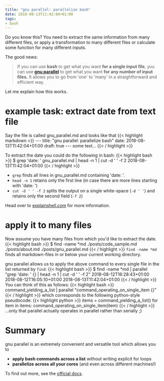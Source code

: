```yaml
---
title: "gnu parallel: parallelize bash"
date: 2018-08-13T11:42:04+01:00
tags:
- bash
---
```


Do you know this? You need to extract the same information from many different files, or apply a transformation to many different files or calculate some function for many different inputs.

The good news:

> If you can use **bash** to get what you want **for a single input file**, you can use [**gnu parallel**](https://www.gnu.org/software/parallel/) to get what you want **for any number of input files.** It allows you to go from 'one' to 'many' in a straightforward and efficient way.

Let me explain how this works.

# example task: extract date from text file
Say the file is called gnu_parallel.md and looks like that
{{< highlight markdown >}}
	---
	title: "gnu parallel: parallelize bash"
	date: 2018-08-13T11:42:04+01:00
	draft: true
	---
	some text...
{{< / highlight >}}

To extract the date you could do the following in bash:
{{< highlight bash >}}
	$ grep 'date: ' gnu_parallel.md | head -n 1 | cut -d ' ' -f 2 
	2018-08-13T11:42:04+01:00
{{< / highlight >}}

- `grep` finds all lines in gnu_parallel.md containing 'date: '.
- `head -n 1` retains only the first line (in case there are more lines starting with 'date: ')
- `cut -d ' ' -f 2` splits the output on a single white-space (`-d ' '`) and retains only the second field (`-f 2`)

Head over to [explainshell.com](https://explainshell.com/explain?cmd=grep+%27date%3A+%27+gnu_parallel.md+%7C+head+-n+1+%7C+cut+-d+%27+%27+-f+2+) for more information.

# apply it to many files
Now assume you have many files from which you'd like to extract the date.
{{< highlight bash >}}
$ find -name *md
./posts/code_sample.md
./posts/about.md
./posts/gnu_parallel.md
{{< / highlight >}}
`find -name *md` finds all markdown-files in or below your current working directory.

gnu parallel allows us to apply the above command to every single file in the list returned by `find`:
{{< highlight bash >}}
$ find -name *md | parallel "grep 'date: ' {} | head -n 1 | cut -d ' ' -f 2"
2018-08-12T16:28:43+01:00
2018-08-12T16:05:10+01:00
2018-08-13T11:42:04+01:00
{{< / highlight >}}
You can think of this as follows:
{{< highlight bash >}}
command_yielding_a_list | parallel "command_operating_on_single_item {}"
{{< / highlight >}}
which corresponds to the following python-style pseudocode:
{{< highlight python >}}
items = command_yielding_a_list()
for item in items:
    command_operating_on_single_item(item)
{{< / highlight >}}
...only that parallel actually operates in parallel rather than serially ;)

# Summary
gnu parallel is an extremely convenient and versatile tool which allows you to

- **apply bash commands across a list** without writing explicit for loops
- **parallelize across all your cores** (and even across different machines!)

To find out more, see the [official docs](https://www.gnu.org/software/parallel/).
